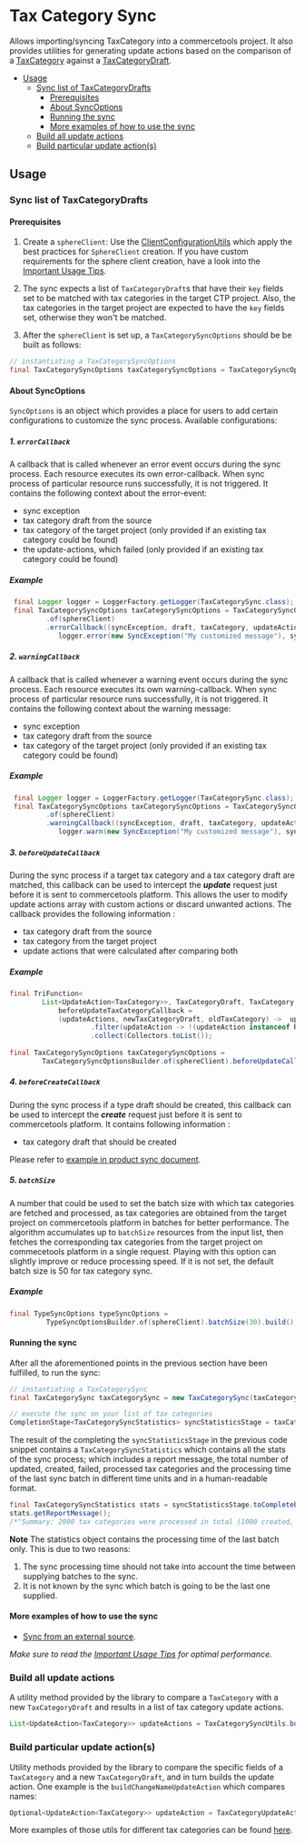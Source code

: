 # Tax Category Sync

Allows importing/syncing TaxCategory into a commercetools project. 
It also provides utilities for generating update actions based on the comparison of a [TaxCategory](https://docs.commercetools.com/http-api-projects-taxCategories#taxcategory) 
against a [TaxCategoryDraft](https://docs.commercetools.com/http-api-projects-taxCategories#taxcategorydraft).

<!-- START doctoc generated TOC please keep comment here to allow auto update -->
<!-- DON'T EDIT THIS SECTION, INSTEAD RE-RUN doctoc TO UPDATE -->


- [Usage](#usage)
  - [Sync list of TaxCategoryDrafts](#sync-list-of-taxcategorydrafts)
    - [Prerequisites](#prerequisites)
    - [About SyncOptions](#about-syncoptions)
    - [Running the sync](#running-the-sync)
    - [More examples of how to use the sync](#more-examples-of-how-to-use-the-sync)
  - [Build all update actions](#build-all-update-actions)
  - [Build particular update action(s)](#build-particular-update-actions)

<!-- END doctoc generated TOC please keep comment here to allow auto update -->

## Usage
        
### Sync list of TaxCategoryDrafts

#### Prerequisites
1. Create a `sphereClient`:
Use the [ClientConfigurationUtils](https://commercetools.github.io/commercetools-sync-java/v/2.3.0/com/commercetools/sync/commons/utils/ClientConfigurationUtils.html#createClient-io.sphere.sdk.client.SphereClientConfig-) which apply the best practices for `SphereClient` creation.
If you have custom requirements for the sphere client creation, have a look into the [Important Usage Tips](IMPORTANT_USAGE_TIPS.md).

2. The sync expects a list of `TaxCategoryDraft`s that have their `key` fields set to be matched with
tax categories in the target CTP project. Also, the tax categories in the target project are expected to have the `key`
fields set, otherwise they won't be matched.

3. After the `sphereClient` is set up, a `TaxCategorySyncOptions` should be be built as follows:
````java
// instantiating a TaxCategorySyncOptions
final TaxCategorySyncOptions taxCategorySyncOptions = TaxCategorySyncOptionsBuilder.of(sphereClient).build();
````

#### About SyncOptions
`SyncOptions` is an object which provides a place for users to add certain configurations to customize the sync process.
Available configurations:

##### 1. `errorCallback`
A callback that is called whenever an error event occurs during the sync process. Each resource executes its own 
error-callback. When sync process of particular resource runs successfully, it is not triggered. It contains the 
following context about the error-event:

* sync exception
* tax category draft from the source
* tax category of the target project (only provided if an existing tax category could be found)
* the update-actions, which failed (only provided if an existing tax category could be found)

##### Example 
````java
 final Logger logger = LoggerFactory.getLogger(TaxCategorySync.class);
 final TaxCategorySyncOptions taxCategorySyncOptions = TaxCategorySyncOptionsBuilder
         .of(sphereClient)
         .errorCallback((syncException, draft, taxCategory, updateActions) -> 
            logger.error(new SyncException("My customized message"), syncException)).build();
````
    
##### 2. `warningCallback`
A callback that is called whenever a warning event occurs during the sync process. Each resource executes its own 
warning-callback. When sync process of particular resource runs successfully, it is not triggered. It contains the 
following context about the warning message:

* sync exception
* tax category draft from the source 
* tax category of the target project (only provided if an existing tax category could be found)

##### Example 
````java
 final Logger logger = LoggerFactory.getLogger(TaxCategorySync.class);
 final TaxCategorySyncOptions taxCategorySyncOptions = TaxCategorySyncOptionsBuilder
         .of(sphereClient)
         .warningCallback((syncException, draft, taxCategory, updateActions) -> 
            logger.warn(new SyncException("My customized message"), syncException)).build();
````

##### 3. `beforeUpdateCallback`
During the sync process if a target tax category and a tax category draft are matched, this callback can be used to 
intercept the **_update_** request just before it is sent to commercetools platform. This allows the user to modify 
update actions array with custom actions or discard unwanted actions. The callback provides the following information :
 
 * tax category draft from the source
 * tax category from the target project
 * update actions that were calculated after comparing both

##### Example
````java
final TriFunction<
        List<UpdateAction<TaxCategory>>, TaxCategoryDraft, TaxCategory, List<UpdateAction<TaxCategory>>> 
            beforeUpdateTaxCategoryCallback =
            (updateActions, newTaxCategoryDraft, oldTaxCategory) ->  updateActions.stream()
                    .filter(updateAction -> !(updateAction instanceof RemoveTaxRate))
                    .collect(Collectors.toList());
                        
final TaxCategorySyncOptions taxCategorySyncOptions = 
        TaxCategorySyncOptionsBuilder.of(sphereClient).beforeUpdateCallback(beforeUpdateTaxCategoryCallback).build();
````

##### 4. `beforeCreateCallback`
During the sync process if a type draft should be created, this callback can be used to intercept 
the **_create_** request just before it is sent to commercetools platform.  It contains following information : 

 * tax category draft that should be created

Please refer to [example in product sync document](PRODUCT_SYNC.md#example-set-publish-stage-if-category-references-of-given-product-draft-exists).

##### 5. `batchSize`
A number that could be used to set the batch size with which tax categories are fetched and processed,
as tax categories are obtained from the target project on commercetools platform in batches for better performance. The 
algorithm accumulates up to `batchSize` resources from the input list, then fetches the corresponding tax categories 
from the target project on commecetools platform in a single request. Playing with this option can slightly improve or 
reduce processing speed. If it is not set, the default batch size is 50 for tax category sync.
##### Example
````java                         
final TypeSyncOptions typeSyncOptions = 
         TypeSyncOptionsBuilder.of(sphereClient).batchSize(30).build();
````

#### Running the sync
After all the aforementioned points in the previous section have been fulfilled, to run the sync:
````java
// instantiating a TaxCategorySync
final TaxCategorySync taxCategorySync = new TaxCategorySync(taxCategorySyncOptions);

// execute the sync on your list of tax categories
CompletionStage<TaxCategorySyncStatistics> syncStatisticsStage = taxCategorySync.sync(taxCategoryDrafts);
````
The result of the completing the `syncStatisticsStage` in the previous code snippet contains a `TaxCategorySyncStatistics`
which contains all the stats of the sync process; which includes a report message, the total number of updated, created,
failed, processed tax categories and the processing time of the last sync batch in different time units and in a
human-readable format.

````java
final TaxCategorySyncStatistics stats = syncStatisticsStage.toCompletebleFuture().join();
stats.getReportMessage();
/*"Summary: 2000 tax categories were processed in total (1000 created, 995 updated, 5 failed to sync)."*/
````

__Note__ The statistics object contains the processing time of the last batch only. This is due to two reasons:

 1. The sync processing time should not take into account the time between supplying batches to the sync.
 2. It is not known by the sync which batch is going to be the last one supplied.
  
#### More examples of how to use the sync
 
- [Sync from an external source](https://github.com/commercetools/commercetools-sync-java/tree/master/src/integration-test/java/com/commercetools/sync/integration/externalsource/taxcategories/TaxCategorySyncIT.java).

*Make sure to read the [Important Usage Tips](IMPORTANT_USAGE_TIPS.md) for optimal performance.*

### Build all update actions

A utility method provided by the library to compare a `TaxCategory` with a new `TaxCategoryDraft` and results in a list of tax category update actions.
```java
List<UpdateAction<TaxCategory>> updateActions = TaxCategorySyncUtils.buildActions(taxCategory, taxCategoryDraft, taxCategorySyncOptions);
```

### Build particular update action(s)

Utility methods provided by the library to compare the specific fields of a `TaxCategory` and a new `TaxCategoryDraft`, and in turn builds
 the update action. One example is the `buildChangeNameUpdateAction` which compares names:
````java
Optional<UpdateAction<TaxCategory>> updateAction = TaxCategoryUpdateActionUtils.buildChangeNameAction(oldTaxCategory, taxCategoryDraft);
````
More examples of those utils for different tax categories can be found [here](https://github.com/commercetools/commercetools-sync-java/tree/master/src/test/java/com/commercetools/sync/taxcategories/utils/TaxCategoryUpdateActionUtilsTest.java).
